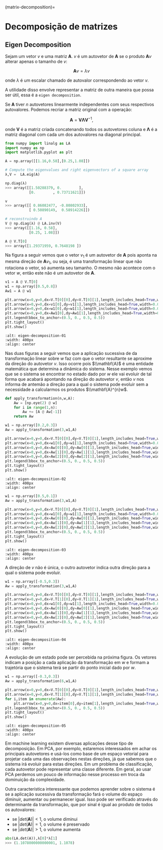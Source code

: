 (matrix-decomposition)=
# Decomposição de matrizes

## Eigen Decomposition

Sejam um vetor $v$ e uma matriz $\mathbf{A}$. $v$ é um autovetor de $\mathbf{A}$ se o produto $\mathbf{A}v$ alterar apenas o tamanho de $v$:

$$\mathbf{A}v = \lambda v$$

onde $\lambda$ é um escalar chamado de autovalor correspondendo ao vetor $v$.

A utilidade disso envolve representar a matriz de outra maneira que possa ser útil, essa é a `eigen decomposition`.

Se $\mathbf{A}$ tiver $n$ autovetores linearmente independentes com seus respectivos autovalores. Podemos recriar a matriz original com a operação:

$$\mathbf{A} = \mathbf{V} \mathbf{ \Lambda } \mathbf{V}^{-1},$$

onde $\mathbf{V}$ é a matriz criada concatenando todos os autovetores coluna e $\mathbf{\Lambda}$ é a matriz diagonal com cada um dos autovalores na diagonal principal.

```python
from numpy import linalg as LA
import numpy as np
import matplotlib.pyplot as plt

A = np.array([[1.16,0.58],[0.25,1.08]])

# Compute the eigenvalues and right eigenvectors of a square array
λ,V =  LA.eig(A)
```

```python
np.diag(λ)
>>> array([[1.50288379, 0.        ],
           [0.        , 0.73711621]])
```

```python
v
>>> array([[ 0.86082477, -0.80802933],
           [ 0.50890149,  0.58914226]])
```

```python
# reconstruindo A
V @ np.diag(λ) @ LA.inv(V)
>>> array([[1.16, 0.58],
           [0.25, 1.08]])
```

```python
A @ V.T[0]
>>> array([1.29371959, 0.7648198 ])
```

Na figura a seguir vemos que o vetor $v_{1}$ é um autovetor de $\mathbf{A}$ pois aponta na mesma direção de $\mathbf{A}v_{1}$, ou seja, é uma transformação linear que não rotaciona o vetor, só aumenta seu tamanho. O mesmo não acontece com o vetor $w$, então este não é um autovetor de $\mathbf{A}$.

```python
v1 = A @ V.T[0]
w1 = np.array([0.5,0.8])
Aw1 = A @ w1

plt.arrow(x=0,y=0,dx=V.T[0][0],dy=V.T[0][1],length_includes_head=True,width=0.01,shape="full",label=r"$v$",color="blueviolet",alpha=0.5)
plt.arrow(x=0,y=0,dx=v1[0],dy=v1[1],length_includes_head=True,width=0.01,shape="full",label=r"$Av$",color="deepskyblue",alpha=0.5)
plt.arrow(x=0,y=0,dx=w1[0],dy=w1[1],length_includes_head=True,width=0.01,shape="full",label=r"$w$",color="deeppink",alpha=0.5)
plt.arrow(x=0,y=0,dx=Aw1[0],dy=Aw1[1],length_includes_head=True,width=0.01,shape="full",label=r"$Aw$",color="steelblue",alpha=0.5)
plt.legend(bbox_to_anchor=(0.5, 0., 0.5, 0.5))
plt.tight_layout()
plt.show()
```

```{image} ../../images/eigen-decomposition-01.png
:alt: eigen-decomposition-01
:width: 400px
:align: center
```

Nas duas figuras a seguir vemos que a aplicação sucessiva de da transformação linear sobre $w$ faz com que o vetor resultante se aproxime da direção do autovetor $v$. Isso ocorre pois $\\mathbf{A}$ é uma entidade matemática que determina a dinâmica do sistema. Nesse exemplo vemos que se o sistema se encontrar no estado dado por $w$ ele vai evoluir de tal forma que acabará apontando na direção do autovetor $v$, então $v$ nos informa de antemão a direção para a qual o sistema pode evoluir sem a necessidade a calcularmos os produtos $\\mathbf{A}^{n}w$.

```python
def apply_transformation(n,w,A):
    Aw = [np.eye(2) @ w]
    for i in range(1,n):
        Aw += [A @ Aw[-1]]
    return Aw

w1 = np.array([0.2,0.3])
Aw = apply_transformation(3,w1,A)

plt.arrow(x=0,y=0,dx=V.T[0][0],dy=V.T[0][1],length_includes_head=True,width=0.01,shape="full",label=r"$v_{1}$",color="black",alpha=0.5)
plt.arrow(x=0,y=0,dx=w1[0],dy=w1[1],length_includes_head=True,width=0.01,shape="full",label=r"$w$",color="blueviolet",alpha=0.5)
plt.arrow(x=0,y=0,dx=Aw[0][0],dy=Aw[0][1],length_includes_head=True,width=0.01,shape="full",label=r"$Aw}$",color="deepskyblue",alpha=0.5)
plt.arrow(x=0,y=0,dx=Aw[1][0],dy=Aw[1][1],length_includes_head=True,width=0.01,shape="full",label=r"$A^{2}w$",color="deeppink",alpha=0.5)
plt.arrow(x=0,y=0,dx=Aw[2][0],dy=Aw[2][1],length_includes_head=True,width=0.01,shape="full",label=r"$A^{3}w$",color="steelblue",alpha=0.5)
plt.legend(bbox_to_anchor=(0.5, 0., 0.5, 0.5))
plt.tight_layout()
plt.show()
```

```{image} ../../images/eigen-decomposition-02.png
:alt: eigen-decomposition-02
:width: 400px
:align: center
```

```python
w1 = np.array([0.5,0.1])
Aw = apply_transformation(3,w1,A)

plt.arrow(x=0,y=0,dx=V.T[0][0],dy=V.T[0][1],length_includes_head=True,width=0.01,shape="full",label=r"$v_{1}$",color="black",alpha=0.5)
plt.arrow(x=0,y=0,dx=w1[0],dy=w1[1],length_includes_head=True,width=0.01,shape="full",label=r"$w$",color="blueviolet",alpha=0.5)
plt.arrow(x=0,y=0,dx=Aw[0][0],dy=Aw[0][1],length_includes_head=True,width=0.01,shape="full",label=r"$Aw}$",color="deepskyblue",alpha=0.5)
plt.arrow(x=0,y=0,dx=Aw[1][0],dy=Aw[1][1],length_includes_head=True,width=0.01,shape="full",label=r"$A^{2}w$",color="deeppink",alpha=0.5)
plt.arrow(x=0,y=0,dx=Aw[2][0],dy=Aw[2][1],length_includes_head=True,width=0.01,shape="full",label=r"$A^{3}w$",color="steelblue",alpha=0.5)
plt.legend(bbox_to_anchor=(0.5, 0., 0.5, 0.5))
plt.tight_layout()
plt.show()
```

```{image} ../../images/eigen-decomposition-03.png
:alt: eigen-decomposition-03
:width: 400px
:align: center
```

A direção de $v$ não é única, o outro autovetor indica outra direção para a qual o sistema pode evoluir.

```python
w1 = np.array([-0.5,0.3])
Aw = apply_transformation(3,w1,A)

plt.arrow(x=0,y=0,dx=V.T[0][0],dy=V.T[0][1],length_includes_head=True,width=0.01,shape="full",label=r"$v_{1}$",color="black",alpha=0.5)
plt.arrow(x=0,y=0,dx=V.T[1][0],dy=V.T[1][1],length_includes_head=True,width=0.01,shape="full",label=r"$v_{2}$",color="black",alpha=0.5)
plt.arrow(x=0,y=0,dx=w1[0],dy=w1[1],length_includes_head=True,width=0.01,shape="full",label=r"$w$",color="blueviolet",alpha=0.5)
plt.arrow(x=0,y=0,dx=Aw[0][0],dy=Aw[0][1],length_includes_head=True,width=0.01,shape="full",label=r"$Aw}$",color="deepskyblue",alpha=0.5)
plt.arrow(x=0,y=0,dx=Aw[1][0],dy=Aw[1][1],length_includes_head=True,width=0.01,shape="full",label=r"$A^{2}w$",color="deeppink",alpha=0.5)
plt.arrow(x=0,y=0,dx=Aw[2][0],dy=Aw[2][1],length_includes_head=True,width=0.01,shape="full",label=r"$A^{3}w$",color="steelblue",alpha=0.5)
plt.legend(bbox_to_anchor=(0.5, 0., 0.5, 0.5))
plt.tight_layout()
plt.show()
```

```{image} ../../images/eigen-decomposition-04.png
:alt: eigen-decomposition-04
:width: 400px
:align: center
```

A evolução de um estado pode ser percebida na próxima figura. Os vetores indicam a posição a cada aplicação da transformação em $w$ e formam a trajetória que o sistema terá se partir do ponto inicial dado por $w$.

```python
w1 = np.array([-0.3,0.3])
Aw = apply_transformation(6,w1,A)

plt.arrow(x=0,y=0,dx=V.T[0][0],dy=V.T[0][1],length_includes_head=True,width=0.01,shape="full",label=r"$v_{1}$",color="black",alpha=0.5)
plt.arrow(x=0,y=0,dx=V.T[1][0],dy=V.T[1][1],length_includes_head=True,width=0.01,shape="full",label=r"$v_{2}$",color="black",alpha=0.5)
for i,item in enumerate(Aw):
    plt.arrow(x=0,y=0,dx=item[0],dy=item[1],length_includes_head=True,width=0.01,shape="full",label=f"A^{i}w",alpha=0.5)
plt.legend(bbox_to_anchor=(0.5, 0., 0.5, 0.5))
plt.tight_layout()
plt.show()
```

```{image} ../../images/eigen-decomposition-05.png
:alt: eigen-decomposition-05
:width: 400px
:align: center
```
Em machine learning existem diversas aplicações desse tipo de decomposição. Em PCA, por exemplo, estaremos interessados em achar os principais autovetores e usá-los como base de um espaço vetorial para projetar cada uma das observações nestas direções, já que sabemos que o sistema irá evoluir para estas direções. Em um problema de classificação, cada autovetor pode representar uma classe diferente. Em geral, ao usar PCA perdemos um pouco de informação nesse processo em troca da dominuição da complexidade.

Outra característica interessante que podemos aprender sobre o sistema é se a aplicação sucessiva da transformação fará o volume do espaço diminuir, aumentar ou permanecer igual. Isso pode ser verificado através do determinante da transformação, que por sinal é igual ao produto de todos os autovalores:
- se $\vert det(\mathbf{A}) \vert < 1$, o volume diminui
- se $\vert det(\mathbf{A}) \vert = 1$, o volume é preservado
- se $\vert det(\mathbf{A}) \vert > 1$, o volume aumenta

```python
abs(LA.det(A)),λ[0]*λ[1]
>>> (1.1078000000000001, 1.1078)
```